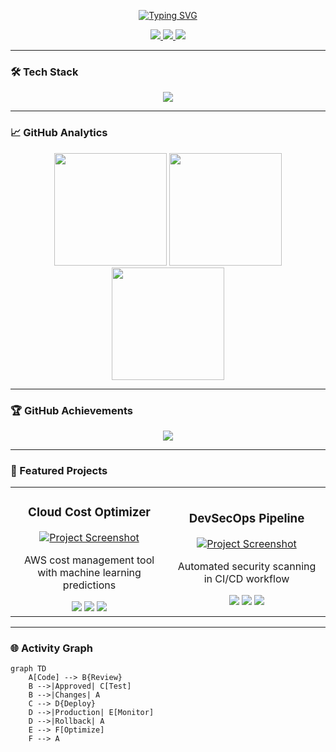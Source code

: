<p align="center">
  <a href="https://git.io/typing-svg">
    <img src="https://readme-typing-svg.demolab.com?font=Fira+Code&weight=600&size=30&duration=4000&pause=1000&color=7B2CBF&center=true&vCenter=true&width=500&lines=IHAN+LAKNUKL;Full-Stack+Developer;Cloud+Architect;Open+Source+Advocate" alt="Typing SVG">
  </a>
</p>

<p align="center">
  <a href="https://www.linkedin.com/in/yourprofile">
    <img src="https://img.shields.io/badge/-LinkedIn-0077B5?style=for-the-badge&logo=linkedin&logoColor=white">
  </a>
  <a href="https://twitter.com/dihaxn">
    <img src="https://img.shields.io/badge/-Twitter-1DA1F2?style=for-the-badge&logo=twitter&logoColor=white">
  </a>
  <a href="https://leetcode.com/dihaxn/">
    <img src="https://img.shields.io/badge/-LeetCode-FFA116?style=for-the-badge&logo=leetcode&logoColor=black">
  </a>
</p>

---

### 🛠️ Tech Stack

<p align="center">
  <img src="https://skillicons.dev/icons?i=react,nextjs,ts,nodejs,aws,docker,kubernetes,graphql,postgres,mongodb,redis,git,tailwind,threejs,py,java,spring,figma&theme=dark&perline=9">
</p>

---

### 📈 GitHub Analytics

<div align="center">
  <img height="180em" src="https://github-readme-stats.vercel.app/api?username=dihaxn&show_icons=true&theme=radical&bg_color=0D1117&hide_border=true&title_color=7B2CBF&icon_color=9D4EDD">
  <img height="180em" src="https://github-readme-streak-stats.herokuapp.com/?user=dihaxn&theme=radical&background=0D1117&hide_border=true&stroke=9D4EDD">
  <img height="180em" src="https://github-readme-stats.vercel.app/api/top-langs/?username=dihaxn&layout=compact&theme=radical&bg_color=0D1117&hide_border=true&title_color=7B2CBF">
</div>

---

### 🏆 GitHub Achievements

<p align="center">
  <img src="https://github-profile-trophy.vercel.app/?username=dihaxn&theme=onedark&row=2&column=4&margin-w=15&margin-h=15&no-frame=true">
</p>

---

### 🚀 Featured Projects

<table>
  <tr>
    <td width="50%">
      <h3 align="center">Cloud Cost Optimizer</h3>
      <div align="center">
        <a href="#">
          <img src="https://via.placeholder.com/400x200/0D1117/7B2CBF?text=Cloud+Optimization" alt="Project Screenshot">
        </a>
        <p>AWS cost management tool with machine learning predictions</p>
        <img src="https://img.shields.io/badge/React-61DAFB?logo=react&logoColor=000&style=flat">
        <img src="https://img.shields.io/badge/AWS-FF9900?logo=amazonaws&logoColor=fff&style=flat">
        <img src="https://img.shields.io/badge/GraphQL-E10098?logo=graphql&logoColor=fff&style=flat">
      </div>
    </td>
    <td width="50%">
      <h3 align="center">DevSecOps Pipeline</h3>
      <div align="center">
        <a href="#">
          <img src="https://via.placeholder.com/400x200/0D1117/7B2CBF?text=CI/CD+Pipeline" alt="Project Screenshot">
        </a>
        <p>Automated security scanning in CI/CD workflow</p>
        <img src="https://img.shields.io/badge/Kubernetes-326CE5?logo=kubernetes&logoColor=fff&style=flat">
        <img src="https://img.shields.io/badge/Jenkins-D24939?logo=jenkins&logoColor=fff&style=flat">
        <img src="https://img.shields.io/badge/Terraform-7B42BC?logo=terraform&logoColor=fff&style=flat">
      </div>
    </td>
  </tr>
</table>

---

### 🌐 Activity Graph

```mermaid
graph TD
    A[Code] --> B{Review}
    B -->|Approved| C[Test]
    B -->|Changes| A
    C --> D{Deploy}
    D -->|Production| E[Monitor]
    D -->|Rollback| A
    E --> F[Optimize]
    F --> A
